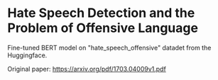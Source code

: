 # Hate Speech Detection and the Problem of Offensive Language

Fine-tuned BERT model on "hate_speech_offensive" datadet from the Huggingface.

Original paper: https://arxiv.org/pdf/1703.04009v1.pdf


